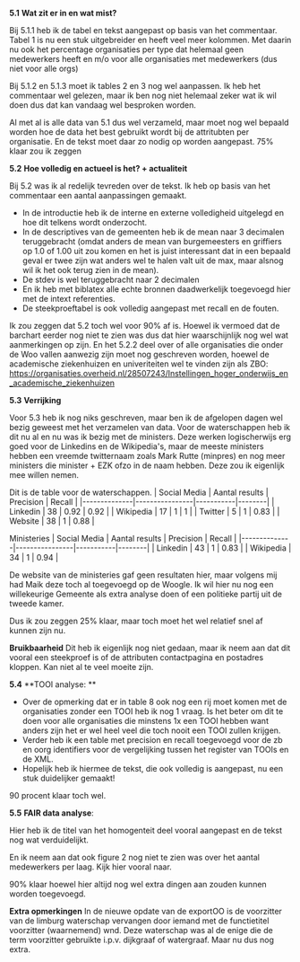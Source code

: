 **5.1**
**Wat zit er in en wat mist?**

Bij 5.1.1 heb ik de tabel en tekst aangepast op basis van het commentaar. Tabel 1 is nu een stuk uitgebreider en heeft veel meer kolommen.
Met daarin nu ook het percentage organisaties per type dat helemaal geen medewerkers heeft en m/o voor alle organisaties met medewerkers (dus niet voor alle orgs)

Bij 5.1.2 en 5.1.3 moet ik tables 2 en 3 nog wel aanpassen. Ik heb het commentaar wel gelezen, maar ik ben nog niet helemaal zeker wat ik wil doen dus dat kan vandaag wel
besproken worden. 

Al met al is alle data van 5.1 dus wel verzameld, maar moet nog wel bepaald worden hoe de data het best gebruikt wordt bij de attritubten per organisatie. 
En de tekst moet daar zo nodig op worden aangepast. 75% klaar zou ik zeggen 

**5.2**
**Hoe volledig en actueel is het? + actualiteit**

Bij 5.2 was ik al redelijk tevreden over de tekst. Ik heb op basis van het commentaar een aantal aanpassingen gemaakt. 
* In de introductie heb ik de interne en externe volledigheid uitgelegd en hoe dit telkens wordt onderzocht. 
* In de descriptives van de gemeenten heb ik de mean naar 3 decimalen teruggebracht (omdat anders de mean van burgemeesters en griffiers op 1.0 of 1.00 uit zou komen 
en het is juist interessant dat in een bepaald geval er twee zijn wat anders wel te halen valt uit de max, maar alsnog wil ik het ook terug zien in de mean).
* De stdev is wel teruggebracht naar 2 decimalen
* En ik heb met biblatex alle echte bronnen daadwerkelijk toegevoegd hier met de intext referenties. 
* De steekproeftabel is ook volledig aangepast met recall en de fouten.

Ik zou zeggen dat 5.2 toch wel voor 90% af is. Hoewel ik vermoed dat de barchart eerder nog niet te zien was dus dat hier waarschijnlijk nog wel wat aanmerkingen op zijn.
En het 5.2.2 deel over of alle organisaties die onder de Woo vallen aanwezig zijn moet nog geschreven worden, hoewel de academische ziekenhuizen en univeriteiten wel 
te vinden zijn als ZBO: https://organisaties.overheid.nl/28507243/Instellingen_hoger_onderwijs_en_academische_ziekenhuizen

**5.3**
**Verrijking**

Voor 5.3 heb ik nog niks geschreven, maar ben ik de afgelopen dagen wel bezig geweest met het verzamelen van data. Voor de waterschappen heb ik dit nu al en
nu was ik bezig met de ministers. Deze werken logischerwijs erg goed voor de Linkedins en de Wikipedia's, maar de meeste ministers hebben een vreemde twitternaam
zoals Mark Rutte (minpres) en nog meer ministers die minister + EZK ofzo in de naam hebben. Deze zou ik eigenlijk mee willen nemen.

Dit is de table voor de waterschappen.
| Social Media | Aantal results | Precision | Recall |
|--------------|----------------|-----------|--------|
| Linkedin     | 38             | 0.92      | 0.92   |
| Wikipedia    | 17             | 1         | 1      |
| Twitter      | 5              | 1         | 0.83   |
| Website      | 38             | 1         | 0.88   |

Ministeries
| Social Media | Aantal results | Precision | Recall |
|--------------|----------------|-----------|--------|
| Linkedin     | 43             | 1         | 0.83   |
| Wikipedia    | 34             | 1         | 0.94   |

De website van de ministeries gaf geen resultaten hier, maar volgens mij had Maik deze toch al toegevoegd op de Woogle.
Ik wil hier nu nog een willekeurige Gemeente als extra analyse doen of een politieke partij uit de tweede kamer. 

Dus ik zou zeggen 25% klaar, maar toch moet het wel relatief snel af kunnen zijn nu. 

**Bruikbaarheid**
Dit heb ik eigenlijk nog niet gedaan, maar ik neem aan dat dit vooral een steekproef is of de attributen contactpagina en postadres kloppen. Kan niet al te veel moeite zijn.

**5.4** 
**TOOI analyse: **
* Over de opmerking dat er in table 8 ook nog een rij moet komen met de organisaties zonder een TOOI heb ik nog 1 vraag. Is het beter om dit te doen voor alle organisaties die
minstens 1x een TOOI hebben want anders zijn het er wel heel veel die toch nooit een TOOI zullen krijgen.
* Verder heb ik een table met precision en recall toegevoegd voor de zb en oorg identifiers voor de vergelijking tussen het register van TOOIs en de XML. 
* Hopelijk heb ik hiermee de tekst, die ook volledig is aangepast, nu een stuk duidelijker gemaakt!

90 procent klaar toch wel.

**5.5**
**FAIR data analyse**:

Hier heb ik de titel van het homogenteit deel vooral aangepast en de tekst nog wat verduidelijkt. 

En ik neem aan dat ook figure 2 nog niet te zien was over het aantal medewerkers per laag. Kijk hier vooral naar.

90% klaar hoewel hier altijd nog wel extra dingen aan zouden kunnen worden toegevoegd.

**Extra opmerkingen**
In de nieuwe opdate van de exportOO is de voorzitter van de limburg waterschap vervangen door iemand met de functietitel voorzitter (waarnemend) wnd. Deze waterschap was al de enige die 
de term voorzitter gebruikte i.p.v. dijkgraaf of watergraaf. Maar nu dus nog extra.
